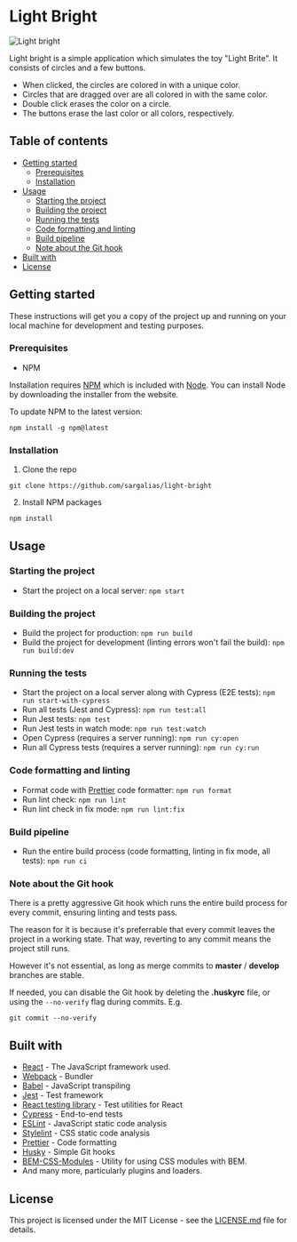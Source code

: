 # Light Bright

![Light bright](./screenshot.png)

Light bright is a simple application which simulates the toy "Light Brite". It consists of circles and a few buttons.

- When clicked, the circles are colored in with a unique color.
- Circles that are dragged over are all colored in with the same color.
- Double click erases the color on a circle.
- The buttons erase the last color or all colors, respectively.

## Table of contents

- [Getting started](#getting-started)
  - [Prerequisites](#prerequisites)
  - [Installation](#installation)
- [Usage](#usage)
  - [Starting the project](#starting-the-project)
  - [Building the project](#building-the-project)
  - [Running the tests](#running-the-tests)
  - [Code formatting and linting](#code-formatting-and-linting)
  - [Build pipeline](#build-pipeline)
  - [Note about the Git hook](#note-about-the-git-hook)
- [Built with](#built-with)
- [License](#license)

## Getting started

These instructions will get you a copy of the project up and running on your local machine for development and testing purposes.

### Prerequisites

- NPM

Installation requires [NPM](https://www.npmjs.com/) which is included with [Node](https://nodejs.org/). You can install Node by downloading the installer from the website.

To update NPM to the latest version:

```
npm install -g npm@latest
```

### Installation

1. Clone the repo

```
git clone https://github.com/sargalias/light-bright
```

2. Install NPM packages

```
npm install
```

## Usage

### Starting the project

- Start the project on a local server: `npm start`

### Building the project

- Build the project for production: `npm run build`
- Build the project for development (linting errors won't fail the build): `npm run build:dev`

### Running the tests

- Start the project on a local server along with Cypress (E2E tests): `npm run start-with-cypress`
- Run all tests (Jest and Cypress): `npm run test:all`
- Run Jest tests: `npm test`
- Run Jest tests in watch mode: `npm run test:watch`
- Open Cypress (requires a server running): `npm run cy:open`
- Run all Cypress tests (requires a server running): `npm run cy:run`

### Code formatting and linting

- Format code with [Prettier](https://prettier.io) code formatter: `npm run format`
- Run lint check: `npm run lint`
- Run lint check in fix mode: `npm run lint:fix`

### Build pipeline

- Run the entire build process (code formatting, linting in fix mode, all tests): `npm run ci`

### Note about the Git hook

There is a pretty aggressive Git hook which runs the entire build process for every commit, ensuring linting and tests pass.

The reason for it is because it's preferrable that every commit leaves the project in a working state. That way, reverting to any commit means the project still runs.

However it's not essential, as long as merge commits to **master** / **develop** branches are stable.

If needed, you can disable the Git hook by deleting the **.huskyrc** file, or using the `--no-verify` flag during commits. E.g.

```
git commit --no-verify
```

## Built with

- [React](https://reactjs.org/) - The JavaScript framework used.
- [Webpack](https://webpack.js.org/) - Bundler
- [Babel](https://babeljs.io/) - JavaScript transpiling
- [Jest](https://jestjs.io/) - Test framework
- [React testing library](https://github.com/testing-library/react-testing-library) - Test utilities for React
- [Cypress](https://www.cypress.io/) - End-to-end tests
- [ESLint](https://eslint.org/) - JavaScript static code analysis
- [Stylelint](https://stylelint.io/) - CSS static code analysis
- [Prettier](https://prettier.io/) - Code formatting
- [Husky](https://github.com/typicode/husky) - Simple Git hooks
- [BEM-CSS-Modules](https://github.com/Connormiha/bem-css-modules) - Utility for using CSS modules with BEM.
- And many more, particularly plugins and loaders.

## License

This project is licensed under the MIT License - see the [LICENSE.md](LICENSE.md) file for details.
